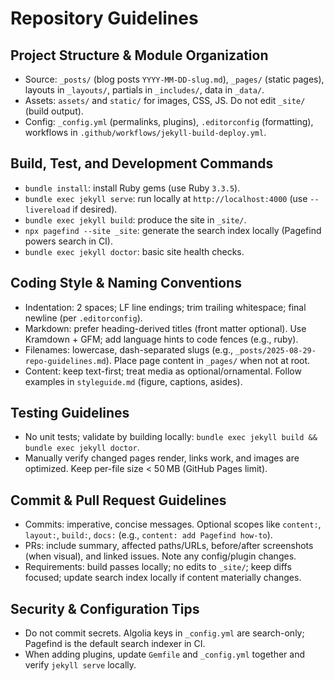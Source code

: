 # Repository Guidelines

## Project Structure & Module Organization
- Source: `_posts/` (blog posts `YYYY-MM-DD-slug.md`), `_pages/` (static pages), layouts in `_layouts/`, partials in `_includes/`, data in `_data/`.
- Assets: `assets/` and `static/` for images, CSS, JS. Do not edit `_site/` (build output).
- Config: `_config.yml` (permalinks, plugins), `.editorconfig` (formatting), workflows in `.github/workflows/jekyll-build-deploy.yml`.

## Build, Test, and Development Commands
- `bundle install`: install Ruby gems (use Ruby `3.3.5`).
- `bundle exec jekyll serve`: run locally at `http://localhost:4000` (use `--livereload` if desired).
- `bundle exec jekyll build`: produce the site in `_site/`.
- `npx pagefind --site _site`: generate the search index locally (Pagefind powers search in CI).
- `bundle exec jekyll doctor`: basic site health checks.

## Coding Style & Naming Conventions
- Indentation: 2 spaces; LF line endings; trim trailing whitespace; final newline (per `.editorconfig`).
- Markdown: prefer heading-derived titles (front matter optional). Use Kramdown + GFM; add language hints to code fences (e.g., ruby).
- Filenames: lowercase, dash-separated slugs (e.g., `_posts/2025-08-29-repo-guidelines.md`). Place page content in `_pages/` when not at root.
- Content: keep text-first; treat media as optional/ornamental. Follow examples in `styleguide.md` (figure, captions, asides).

## Testing Guidelines
- No unit tests; validate by building locally: `bundle exec jekyll build && bundle exec jekyll doctor`.
- Manually verify changed pages render, links work, and images are optimized. Keep per-file size < 50 MB (GitHub Pages limit).

## Commit & Pull Request Guidelines
- Commits: imperative, concise messages. Optional scopes like `content:`, `layout:`, `build:`, `docs:` (e.g., `content: add Pagefind how-to`).
- PRs: include summary, affected paths/URLs, before/after screenshots (when visual), and linked issues. Note any config/plugin changes.
- Requirements: build passes locally; no edits to `_site/`; keep diffs focused; update search index locally if content materially changes.

## Security & Configuration Tips
- Do not commit secrets. Algolia keys in `_config.yml` are search-only; Pagefind is the default search indexer in CI.
- When adding plugins, update `Gemfile` and `_config.yml` together and verify `jekyll serve` locally.
